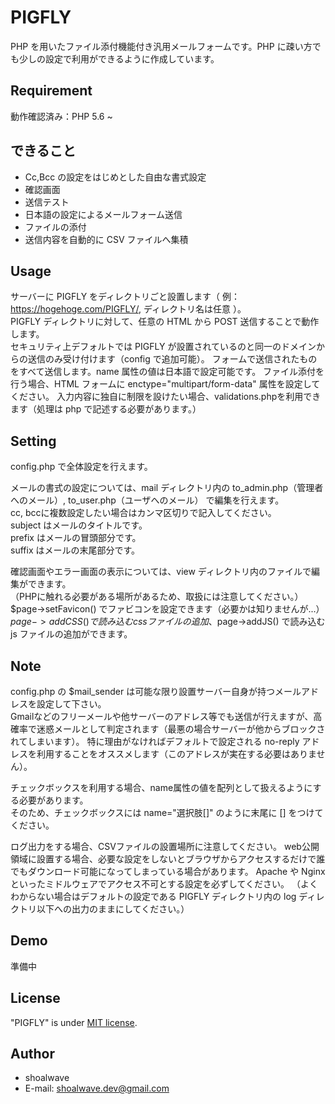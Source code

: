 # PIGFLY
PHP を用いたファイル添付機能付き汎用メールフォームです。PHP に疎い方でも少しの設定で利用ができるように作成しています。

## Requirement
動作確認済み：PHP 5.6 ~

## できること
* Cc,Bcc の設定をはじめとした自由な書式設定
* 確認画面
* 送信テスト
* 日本語の設定によるメールフォーム送信
* ファイルの添付
* 送信内容を自動的に CSV ファイルへ集積

## Usage
サーバーに PIGFLY をディレクトリごと設置します（ 例：https://hogehoge.com/PIGFLY/, ディレクトリ名は任意 ）。  
PIGFLY ディレクトリに対して、任意の HTML から POST 送信することで動作します。  
セキュリティ上デフォルトでは PIGFLY が設置されているのと同一のドメインからの送信のみ受け付けます（config で追加可能）。
フォームで送信されたものをすべて送信します。name 属性の値は日本語で設定可能です。
ファイル添付を行う場合、HTML フォームに enctype="multipart/form-data" 属性を設定してください。
入力内容に独自に制限を設けたい場合、validations.phpを利用できます（処理は php で記述する必要があります。）

## Setting
config.php で全体設定を行えます。  

メールの書式の設定については、mail ディレクトリ内の to_admin.php（管理者へのメール）, to_user.php（ユーザへのメール） で編集を行えます。  
cc, bccに複数設定したい場合はカンマ区切りで記入してください。  
subject はメールのタイトルです。  
prefix はメールの冒頭部分です。  
suffix はメールの末尾部分です。

確認画面やエラー画面の表示については、view ディレクトリ内のファイルで編集ができます。  
（PHPに触れる必要がある場所があるため、取扱には注意してください。）  
$page->setFavicon() でファビコンを設定できます（必要かは知りませんが...）  
$page->addCSS() で読み込む css ファイルの追加、$page->addJS() で読み込む js ファイルの追加ができます。

## Note
config.php の $mail_sender は可能な限り設置サーバー自身が持つメールアドレスを設定して下さい。  
Gmailなどのフリーメールや他サーバーのアドレス等でも送信が行えますが、高確率で迷惑メールとして判定されます（最悪の場合サーバーが他からブロックされてしまいます）。
特に理由がなければデフォルトで設定される no-reply アドレスを利用することをオススメします（このアドレスが実在する必要はありません）。

チェックボックスを利用する場合、name属性の値を配列として扱えるようにする必要があります。  
そのため、チェックボックスには name="選択肢[]" のように末尾に [] をつけてください。

ログ出力をする場合、CSVファイルの設置場所に注意してください。
web公開領域に設置する場合、必要な設定をしないとブラウザからアクセスするだけで誰でもダウンロード可能になってしまっている場合があります。
Apache や Nginx といったミドルウェアでアクセス不可とする設定を必ずしてください。
（よくわからない場合はデフォルトの設定である PIGFLY ディレクトリ内の log ディレクトリ以下への出力のままにしてください。）

## Demo
準備中

## License
"PIGFLY" is under [MIT license](https://en.wikipedia.org/wiki/MIT_License).

## Author
* shoalwave
* E-mail: shoalwave.dev@gmail.com
